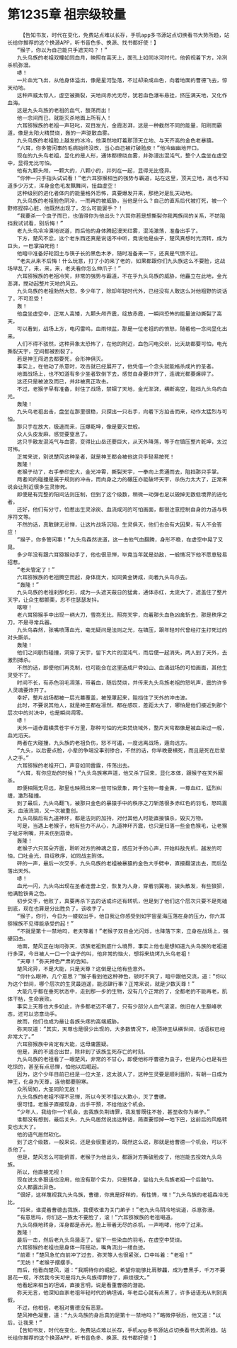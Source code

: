 # 第1235章 祖宗级较量
        【告知书友，时代在变化，免费站点难以长存，手机app多书源站点切换看书大势所趋，站长给你推荐的这个换源APP，听书音色多、换源、找书都好使！】
       “猴子，你以为自己能只手遮天吗？！”
       九头鸟族的老祖双瞳如同血月，映照在高天上，面孔上如同冰河时代，他俯视着下方，冷冽杀机弥漫。
       哧！
       一片血光飞出，从他身体溢出，像是星河坠落，不过却染成血色，向着地面的曹德飞去，惊天动地。
       这种声威太惊人，虚空被撕裂，天地间赤光无尽，犹若血色瀑布悬挂，挤压满天地，又化作血海。
       这是九头鸟族的老祖的血气，鼓荡而出！
       他一念间而已，就能灭杀地面上所有人！
       六耳猕猴族的老祖一声轻叱，双目发光，金霞澎湃，这是一种截然不同的能量，阳刚而霸道，像是太阳火精焚烧，轰的一声驱散血雾。
       九头鸟族的老祖脸上越发的冰冷，他漠然地盯着那顶天立地、与天齐高的金色老暴猿。
       “六耳，你多管闲事的毛病始终没改，当心自己被打破脸皮！”他冷幽幽地开口。
       现在的九头鸟老祖，显化的是人形，通体都缭绕血雾，并弥漫出混沌气，整个人盘坐在虚空中，显得无比可怕。
       他有九颗头颅，一颗大的，八颗小的，并列在一起，显得无比怪异。
       “你伸一只手指头试试看！”老六耳猕猴相当的强势与霸道，站在这里，顶天立地，高也不知道多少万丈，浑身金色毛发飘舞间，扭曲虚空！
       这种级别的进化者体内的能量格外恐怖，真要爆发开来，那绝对是乱天动地。
       九头鸟族的老祖脸色阴冷，一而再的被威胁，当他是什么？自己的直系后代被打死，被一个野修捏碎心脏，他既然出现了，怎么可能罢手？！
       “我要杀一个虫子而已，也值得你为他出头？六耳你若是想撕裂你我两族间的关系，不妨阻挡我试试看，别后悔！”
       老九头鸟冷冷漠地说道，而后他的身体腾起漫天红雾，混沌激荡，准备出手了。
       下方，楚风不忿，这个老东西还真是说话不中听，竟说他是虫子，楚风真想时光流转，成为巨头，一巴掌拍死他！
       他暗中准备好轮回土与筷子长的黑色木矛，随时准备来一下，还真是气愤不过。
       “老夫从来不后悔！什么玩意，打了小的来了老的，如果都跟你们九头族这么不要脸，这战场早乱了，来，来，来，老夫看你怎么伸爪子！”
       六耳猕猴族的老祖冷笑，非常的强势与霸道，不在乎九头鸟族的威胁，他矗立在此地，金光澎湃，搅动起整片天地的风云。
       九头鸟族的老祖勃然大怒，多少年了，除却年轻时代外，已经没有人敢这么对他粗野的说话了，不可忍受！
       轰！
       他盘坐虚空中，正常人高矮，九颗头颅齐震，绽放赤霞，一瞬间恐怖的能量波动撕裂了高天。
       可以看到，战场上方，电闪雷鸣，血雨倾盆，那是一位老祖的的愤怒，随着他一念间显化出来。
       人们不得不骇然，这种异象太恐怖了，在他的附近，血色闪电交织，比天劫都要可怕，电光撕裂天宇，空间都被割裂了。
       若是神王闯进去都要死，会形神俱灭。
       事实上，在他动了杀意时，攻击就已经展开了，他凭借一个念头就能格杀成片的圣者。
       地面战场上，也不知道有多少圣者软倒下去，感觉自身要炸开了，连魂光都要爆碎了。
       这还只是被波及而已，并非被真正攻击。
       不过，老猴子早有准备，封住了战场，禁锢了天地，金光澎湃，横断高空，阻挡九头鸟的血光。
       轰隆！
       九头鸟老祖出击，盘坐在那里很稳，只探出一只右手，向着下方拍击而来，动作太猛烈与可怕。
       那只手在放大，极速而来，压爆乾坤，像是要灭世般。
       众人头皮发麻，感觉要窒息了。
       这只手散发混沌气与血雾，变得比山岳还要巨大，从天外降落，等于在镇压整片乾坤，太过可怖。
       正常来说，别说楚风这种圣者，就是神王都会被他这只手轻易按死！
       轰隆！
       老猴子动了，右手拳印宏大，金光冲霄，撕裂天宇，一拳向上贯通而去，阻挡那只手掌。
       两者间的碰撞是属于规则的冲击，而肉身之力的碾压亦能破坏天宇，杀伤力太大了，正常来说会让附近很多生灵惨死。
       即便是有完整的阳间法则压制，但到了这个级数，稍微一动弹也足以毁掉无数低境界的进化者。
       还好，他们有分寸，怕惹出生灵涂炭、血流成河的可怕画面，都很注意控制自身的力道与秩序符文等。
       不然的话，真敢肆无忌惮，让这片战场沉陷，生灵俱灭，他们也会有大因果，有人不会答应！
       “猴子，你多管闲事！”九头鸟森然说道，这一击他气血翻腾，身形不稳，在虚空中晃了又晃。
       多少年没有跟六耳猕猴动手了，他也很忌惮，毕竟当年就是劲敌，一般情况下他不愿意轻易招惹。
       “老夫管定了！”
       六耳猕猴族的老祖腾空而起，身体庞大，如同黄金铸成，向着九头鸟杀去。
       “轰隆！”
       九头鸟族的老祖刹那化形，成为一头遮天蔽日的猛禽，通体赤红，太庞大了，遮盖住了整片天宇，让众生都颤栗，忍不住瑟瑟发抖。
       喀嚓！
       老六耳猕猴手中出现一柄大刀，雪亮无比，照亮天宇，向着那头血色凶禽斩去，那是秩序之刀，不是寻常兵器。
       九头鸟森然，张嘴喷薄血光，毫无疑问是法则之光，在镇压，跟年轻时代曾经打生打死过的对头厮杀。
       轰隆！
       他们之间剧烈碰撞，洞穿了天宇，留下大片的混沌气，而后便一起消失，两人到了天外，去激烈搏杀。
       不然的话，即便他们再克制，也可能会在这里造成尸骨如山、血涌战场的可怕画面，其他生灵受不了。
       时间不长，有赤色羽毛凋落，带着血，随后焚烧，并传来九头鸟族老祖的怒吼声，震的许多人灵魂要炸开了。
       幸好，整片战场都被一层光幕覆盖，被笼罩起来，阻挡住了天外的冲击波。
       此时，不要说其他人，就是神王都在凛然，都在感叹，差距太大了，哪怕是他们接近到那个层次中的对决中，也是瞬间凋零。
       哧！
       天外一道赤霞横贯苍宇千万里，那种可怕的光束焚烧域外，整片天穹都像是被血染过一般，血光滔天。
       两者在大碰撞，九头族的老祖负伤，怒不可遏，一度远离战场，遁向远方。
       “九头，以后要点脸，小辈的争端没事别掺合，不然的话，你早晚要横死，而且是死在后辈人之手。”
       六耳猕猴的老祖开口，声音如同雷霆，传荡出去。
       “六耳，有你应劫的时候！”九头鸟族寒声道，他又杀了回来，显化本体，跟猴子在天外厮杀。
       即便相隔无尽远，那里也映照出来一些可怕景象，两个生物一尊金黄，一尊血红，猛烈纠缠，激烈碰撞。
       到了最后，九头鸟翻飞，被那只金色的暴猿手中的秩序之刀斩落很多赤红色的羽毛，怒鸣震天，血液流淌，又一次被重创。
       九头鸟脑后有九道神环，都是法则的加持，对付其他人时能直接镇杀，毁灭万物。
       可是，当遇上老猴子，他有些力不从心，九道神环齐震，也只是扫落一些金色猴毛，让老猴子呲牙咧嘴，并未伤到筋骨。
       轰隆！
       老猴子六只耳朵齐震，聆听对方的神魂之音，感应对手的心声，开始料敌先机，越发的可怕，口吐金光，目绽秩序，如同战主附体。
       砰的一声，最后一次交手，九头鸟族的老祖被暴猿的金色大手劈中，直接翻滚出去，而后坠落出天外。
       哧！
       血光一闪，九头鸟出现在圣者连营上空，恢复为人身，穿着羽翼袍，披头散发，有些狼狈，他满脸铁青之色。
       初步交手，他败了，真要再杀下去的话或许还有转机，但是到了他们这个层次只要不是死磕到底，现在也算是分出胜负了，该收手了。
       “猴子，你行，今日为一蝼蚁出手，他日我让你感受到如宇宙星海压落在身的压力，你六耳猕猴族不见得能承受的起！”
       “不就是第十一禁地吗，老夫等着！”老猴子双目金光闪烁，也降落下来，立身在战场上，强硬回击。
       地面，楚风正在询问弥天，该族老祖到底什么境界，事实上他也是想知道九头鸟族的老祖道行多深，今日被人一口一个虫子的叫，他非常的恼火，想将来烧烤九头鸟老祖！
       “天尊！”弥天神色严肃的告知。
       楚风诧异，不是大能，只是天尊？这倒是让他有些意外。
       “你什么眼神，几个意思？”猴子看到他这种神色，顿时不爽了，暗中跟他交流，道：“你以为这个世间，哪个层次的生灵最逍遥，能恣肆行事？正常来说，就是少数天尊！”
       大能几乎都在垂死状态中，走到那一步的生物，没有几个正常的了，全都老的不能再老，肌体干枯，生命衰败。
       事实上天尊也大多如此，许多都老迈不堪了，只有少部分人血气滚滚，依旧在人生巅峰状态，还可以恣意动手。
       故而，他们也成为最让各族头疼的高端威胁。
       弥天叹道：“其实，天尊也是很少出现的，大多数情况下，绝顶神王纵横世间，话语权已经非常大了。”
       六耳猕猴族中肯定有大能，这毋庸置疑。
       但是，真的不适合出世，除非到了该族生死存亡的时刻。
       九头鸟族的老祖看了一眼楚风，非常的不甘心，即便他称呼曹德为虫子，但是内心也是有些吃惊的，甚至有点忌惮，怕他以后崛起。
       因为，这个少年目前已经是一位大圣，这太骇人了，这种生灵要是顺利晋阶，有朝一日成为神王，化身为天尊，连他都要胆寒。
       众所周知，大圣同阶无敌！
       九头鸟族的老祖不得不忌惮，所以今天不惜以大欺小，灭了曹德。
       很可惜，老猴子直接现身，出手干预，不给他这个机会。
       “少年人，我给你一个机会，去我族负荆请罪，我发誓既往不咎，甚至收你为弟子。”
       谁都没有想到，最后关头，九头鸟居然说出这种话，简直要惊掉一地下巴，这前后的风格转变也太大了。
       他的语气居然软化。
       到了这个级数，一般来说，还是会很重诺的，既然这么说，那就是给曹德一个机会，可以不杀他了。
       但是，楚风怎么可能俯首，老猴子为他出头，都跟对方撕破脸皮了，他岂能去投效九头鸟族。
       所以，他直接无视！
       现在说太多狠话也没用，他没有那个实力，只是转身，留给九头鸟族老祖一个后脑勺。
       众人都露出异色。
       “很好，这样蔑视我九头鸟族，曹德，你真是好样的，有性情，嘿！”九头鸟族的老祖森冷无比。
       “将来，谁提着曹德去我族，我便收谁为关门弟子！”老九头鸟阴冷地说道，杀意弥漫。
       “有意思吗，你们这一族太不要脸了，滚！”六耳猕猴族的老祖喝道。
       九头鸟倏地转身，浑身都是赤光，脸上带着无尽的杀机，一声咆哮，他冲了过来。
       轰隆！
       最后一击，然后老九头鸟遁走了，留下一些染血的羽毛，在虚空中焚烧。
       六耳猕猴的老祖也是身体一阵摇动，嘴角流出一缕血迹。
       “前辈！”楚风急忙向前冲了过去，弥天等人也很紧张，口中叫着：“老祖！”
       “无妨！”老猴子摆摆手。
       而后，他看向楚风，道：“我期待你的崛起，希望你能够比肩黎龘，成为曹黑手，千万不要昙花一现，不然我今天可是将九头鸟族得罪惨了，麻烦很大。”
       他看起来相当的坦诚，直接言明，说是看重曹德的潜能。
       弥天无言，他深知自家老祖年轻时代的确坦诚，年老后心就有点黑了，许多话语无从判别真假。
       不过，他相信，老祖对曹德没有恶意。
       楚风神色凝重，道：“九头鸟族的身后真的是第十一禁地吗？”略微停顿后，他又道：“以后，让我来！”
       【告知书友，时代在变化，免费站点难以长存，手机app多书源站点切换看书大势所趋，站长给你推荐的这个换源APP，听书音色多、换源、找书都好使！】